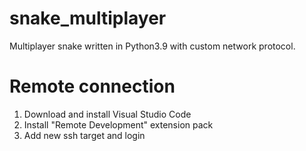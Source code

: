 # snake_multiplayer
Multiplayer snake written in Python3.9 with custom network protocol.


# Remote connection
1. Download and install Visual Studio Code
2. Install "Remote Development" extension pack
3. Add new ssh target and login
